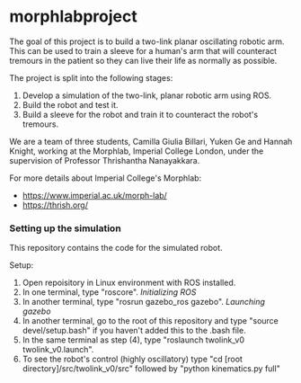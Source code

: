 # morphlabproject

The goal of this project is to build a two-link planar oscillating robotic arm. This can be used to train a sleeve for a human's arm that will counteract tremours in the patient so they can live their life as normally as possible.

The project is split into the following stages:
1. Develop a simulation of the two-link, planar robotic arm using ROS.
2. Build the robot and test it.
3. Build a sleeve for the robot and train it to counteract the robot's tremours. 

We are a team of three students, Camilla Giulia Billari, Yuken Ge and Hannah Knight, working at the Morphlab, Imperial College London, under the supervision of Professor Thrishantha Nanayakkara.

For more details about Imperial College's Morphlab:
- https://www.imperial.ac.uk/morph-lab/
- https://thrish.org/

### Setting up the simulation

This repository contains the code for the simulated robot.

Setup:
1. Open repoisitory in Linux environment with ROS installed.
2. In one terminal, type "roscore". _Initializing ROS_
3. In another terminal, type "rosrun gazebo_ros gazebo". _Launching gazebo_
4. In another terminal, go to the root of this repository and type "source devel/setup.bash" if you haven't added this to the .bash file.
5. In the same terminal as step (4), type "roslaunch twolink_v0 twolink_v0.launch".
6. To see the robot's control (highly oscillatory) type "cd [root directory]/src/twolink_v0/src" followed by "python kinematics.py full" 
